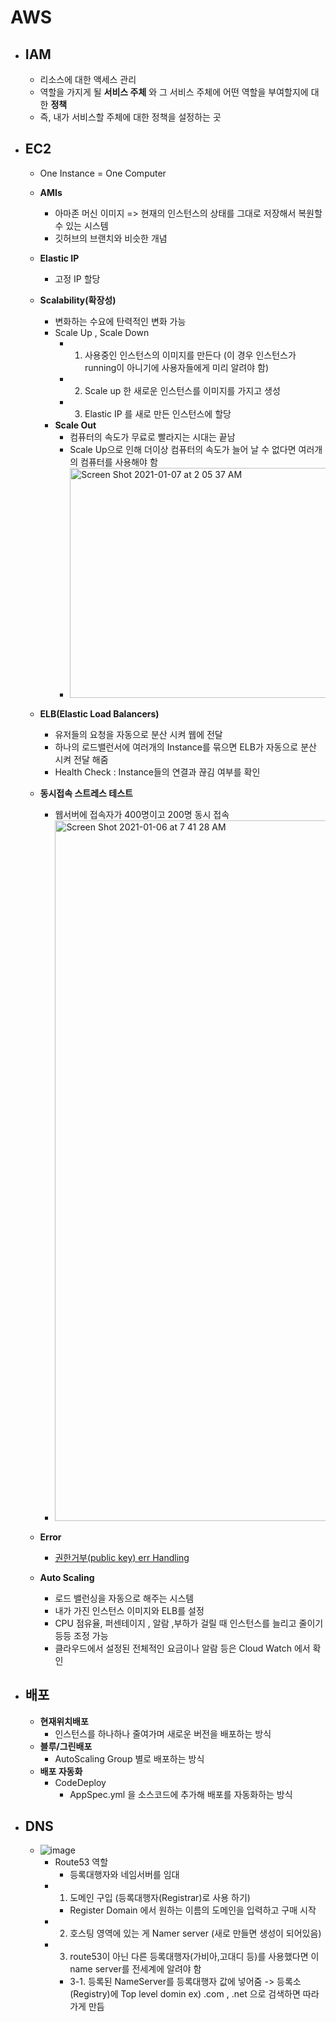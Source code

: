 # AWS


- ## IAM
    - 리소스에 대한 액세스 관리  
    - 역할을 가지게 될 __서비스 주체__ 와 그 서비스 주체에 어떤 역할을 부여할지에 대한 __정책__  
    - 즉, 내가 서비스할 주체에 대한 정책을 설정하는 곳  

- ## EC2
    - One Instance = One Computer
    - **AMIs**
        - 아마존 머신 이미지 => 현재의 인스턴스의 상태를 그대로 저장해서 복원할수 있는 시스템  
        - 깃허브의 브랜치와 비슷한 개념

    - **Elastic IP**
        - 고정 IP 할당

    - **Scalability(확장성)**
        - 변화하는 수요에 탄력적인 변화 가능
        - Scale Up , Scale Down
            - 1. 사용중인 인스턴스의 이미지를 만든다 (이 경우 인스턴스가 running이 아니기에 사용자들에게 미리 알려야 함)
            - 2. Scale up 한 새로운 인스턴스를 이미지를 가지고 생성
            - 3. Elastic IP 를 새로 만든 인스턴스에 할당
        - **Scale Out**
            - 컴퓨터의 속도가 무료로 빨라지는 시대는 끝남
            - Scale Up으로 인해 더이상 컴퓨터의 속도가 늘어 날 수 없다면 여러개의 컴퓨터를 사용해야 함
            - <img width="646" height="368" alt="Screen Shot 2021-01-07 at 2 05 37 AM" src="https://user-images.githubusercontent.com/56465854/103853496-11781980-5063-11eb-85c0-ceb321bf5f02.png">


    - **ELB(Elastic Load Balancers)**
        - 유저들의 요청을 자동으로 분산 시켜 웹에 전달 
        - 하나의 로드밸런서에 여러개의 Instance를 묶으면 ELB가 자동으로 분산 시켜 전달 해줌
        - Health Check : Instance들의 연결과 끊김 여부를 확인
        
    - **동시접속 스트레스 테스트**
        - 웹서버에 접속자가 400명이고 200명 동시 접속
        - <img width="1121" alt="Screen Shot 2021-01-06 at 7 41 28 AM" src="https://user-images.githubusercontent.com/56465854/103853657-7b90be80-5063-11eb-9cf6-88fe7a0e30d1.png">

    - **Error**   
        - [권한거부(public key) err Handling ](https://docs.aws.amazon.com/AWSEC2/latest/UserGuide/TroubleshootingInstancesConnecting.html#TroubleshootingInstancesConnectingPuTTY)  

    - **Auto Scaling**
        - 로드 밸런싱을 자동으로 해주는 시스템
        - 내가 가진 인스턴스 이미지와 ELB를 설정
        - CPU 점유율, 퍼센테이지 , 알람 ,부하가 걸릴 때 인스턴스를 늘리고 줄이기 등등 조정 가능
        - 클라우드에서 설정된 전체적인 요금이나 알람 등은 Cloud Watch 에서 확인 

- ## 배포
    - **현재위치배포**
        - 인스턴스를 하나하나 줄여가며 새로운 버전을 배포하는 방식
    - **블루/그린배포**
        - AutoScaling Group 별로 배포하는 방식
    - **배포 자동화**
        - CodeDeploy
            - AppSpec.yml 을 소스코드에 추가해 배포를 자동화하는 방식

- ## DNS
    - ![image](https://user-images.githubusercontent.com/56465854/112920746-8b8cdb80-9144-11eb-8c5b-5b1d547153a6.png)
        - Route53 역할 
            - 등록대행자와 네임서버를 임대
        - 1. 도메인 구입 (등록대행자(Registrar)로 사용 하기)
            - Register Domain 에서 원하는 이름의 도메인을 입력하고 구매 시작
        - 2. 호스팅 영역에 있는 게 Namer server (새로 만들면 생성이 되어있음)
        - 3. route53이 아닌 다른 등록대행자(가비아,고대디 등)를 사용했다면 이 name server를 전세계에 알려야 함
            - 3-1. 등록된 NameServer를 등록대행자 값에 넣어줌 -> 등록소(Registry)에 Top level domin ex) .com , .net 으로 검색하면 따라가게 만듬


